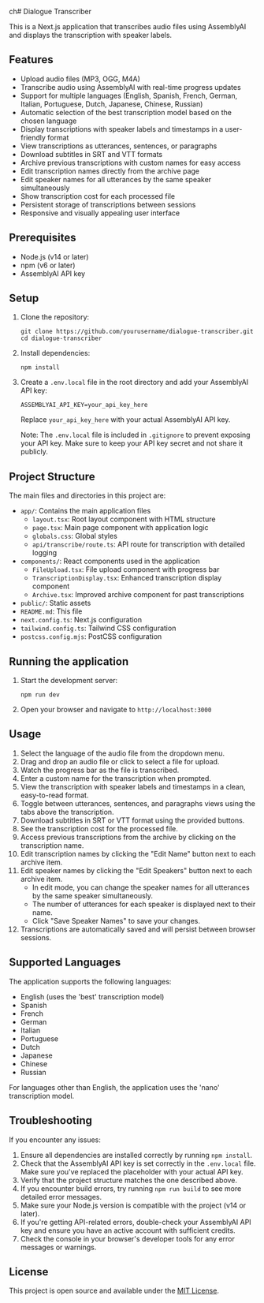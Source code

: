 ch# Dialogue Transcriber

This is a Next.js application that transcribes audio files using AssemblyAI and displays the transcription with speaker labels.

## Features

- Upload audio files (MP3, OGG, M4A)
- Transcribe audio using AssemblyAI with real-time progress updates
- Support for multiple languages (English, Spanish, French, German, Italian, Portuguese, Dutch, Japanese, Chinese, Russian)
- Automatic selection of the best transcription model based on the chosen language
- Display transcriptions with speaker labels and timestamps in a user-friendly format
- View transcriptions as utterances, sentences, or paragraphs
- Download subtitles in SRT and VTT formats
- Archive previous transcriptions with custom names for easy access
- Edit transcription names directly from the archive page
- Edit speaker names for all utterances by the same speaker simultaneously
- Show transcription cost for each processed file
- Persistent storage of transcriptions between sessions
- Responsive and visually appealing user interface

## Prerequisites

- Node.js (v14 or later)
- npm (v6 or later)
- AssemblyAI API key

## Setup

1. Clone the repository:
   ```
   git clone https://github.com/yourusername/dialogue-transcriber.git
   cd dialogue-transcriber
   ```

2. Install dependencies:
   ```
   npm install
   ```

3. Create a `.env.local` file in the root directory and add your AssemblyAI API key:
   ```
   ASSEMBLYAI_API_KEY=your_api_key_here
   ```
   Replace `your_api_key_here` with your actual AssemblyAI API key.

   Note: The `.env.local` file is included in `.gitignore` to prevent exposing your API key. Make sure to keep your API key secret and not share it publicly.

## Project Structure

The main files and directories in this project are:

- `app/`: Contains the main application files
  - `layout.tsx`: Root layout component with HTML structure
  - `page.tsx`: Main page component with application logic
  - `globals.css`: Global styles
  - `api/transcribe/route.ts`: API route for transcription with detailed logging
- `components/`: React components used in the application
  - `FileUpload.tsx`: File upload component with progress bar
  - `TranscriptionDisplay.tsx`: Enhanced transcription display component
  - `Archive.tsx`: Improved archive component for past transcriptions
- `public/`: Static assets
- `README.md`: This file
- `next.config.ts`: Next.js configuration
- `tailwind.config.ts`: Tailwind CSS configuration
- `postcss.config.mjs`: PostCSS configuration

## Running the application

1. Start the development server:
   ```
   npm run dev
   ```

2. Open your browser and navigate to `http://localhost:3000`

## Usage

1. Select the language of the audio file from the dropdown menu.
2. Drag and drop an audio file or click to select a file for upload.
3. Watch the progress bar as the file is transcribed.
4. Enter a custom name for the transcription when prompted.
5. View the transcription with speaker labels and timestamps in a clean, easy-to-read format.
6. Toggle between utterances, sentences, and paragraphs views using the tabs above the transcription.
7. Download subtitles in SRT or VTT format using the provided buttons.
8. See the transcription cost for the processed file.
9. Access previous transcriptions from the archive by clicking on the transcription name.
10. Edit transcription names by clicking the "Edit Name" button next to each archive item.
11. Edit speaker names by clicking the "Edit Speakers" button next to each archive item.
    - In edit mode, you can change the speaker names for all utterances by the same speaker simultaneously.
    - The number of utterances for each speaker is displayed next to their name.
    - Click "Save Speaker Names" to save your changes.
12. Transcriptions are automatically saved and will persist between browser sessions.

## Supported Languages

The application supports the following languages:
- English (uses the 'best' transcription model)
- Spanish
- French
- German
- Italian
- Portuguese
- Dutch
- Japanese
- Chinese
- Russian

For languages other than English, the application uses the 'nano' transcription model.

## Troubleshooting

If you encounter any issues:
1. Ensure all dependencies are installed correctly by running `npm install`.
2. Check that the AssemblyAI API key is set correctly in the `.env.local` file. Make sure you've replaced the placeholder with your actual API key.
3. Verify that the project structure matches the one described above.
4. If you encounter build errors, try running `npm run build` to see more detailed error messages.
5. Make sure your Node.js version is compatible with the project (v14 or later).
6. If you're getting API-related errors, double-check your AssemblyAI API key and ensure you have an active account with sufficient credits.
7. Check the console in your browser's developer tools for any error messages or warnings.

## License

This project is open source and available under the [MIT License](LICENSE).
